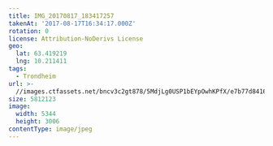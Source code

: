 ```yaml
---
title: IMG_20170817_183417257
takenAt: '2017-08-17T16:34:17.000Z'
rotation: 0
license: Attribution-NoDerivs License
geo:
  lat: 63.419219
  lng: 10.211411
tags:
  - Trondheim
url: >-
  //images.ctfassets.net/bncv3c2gt878/5MdjLg0USP1bEYpOwhKPfX/e7b77d84163ec735be29c2a2bd12ddf1/img_20170817_183417257_35801203044_o
size: 5812123
image:
  width: 5344
  height: 3006
contentType: image/jpeg
---
```



